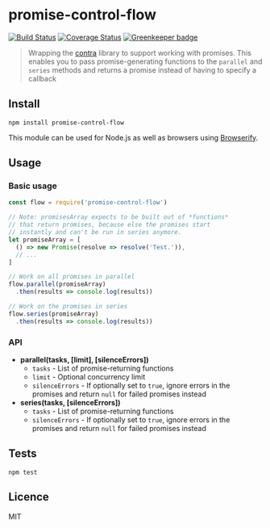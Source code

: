 # promise-control-flow

[![Build Status](https://img.shields.io/travis/queicherius/promise-control-flow.svg?style=flat-square)](https://travis-ci.org/queicherius/promise-control-flow)
[![Coverage Status](https://img.shields.io/codecov/c/github/queicherius/promise-control-flow/master.svg?style=flat-square)](https://codecov.io/github/queicherius/promise-control-flow) [![Greenkeeper badge](https://badges.greenkeeper.io/queicherius/promise-control-flow.svg)](https://greenkeeper.io/)

> Wrapping the [contra](https://github.com/bevacqua/contra) library to support working with promises. This enables you to pass promise-generating functions to the `parallel` and `series` methods and returns a promise instead of having to specify a callback

## Install

```
npm install promise-control-flow
```

This module can be used for Node.js as well as browsers using [Browserify](https://github.com/substack/browserify-handbook#how-node_modules-works).

## Usage

### Basic usage

```js
const flow = require('promise-control-flow')

// Note: promisesArray expects to be built out of *functions*
// that return promises, because else the promises start 
// instantly and can't be run in series anymore.
let promiseArray = [
  () => new Promise(resolve => resolve('Test.')),
  // ...
]

// Work on all promises in parallel
flow.parallel(promiseArray)
  .then(results => console.log(results))

// Work on the promises in series
flow.series(promiseArray)
  .then(results => console.log(results))
```

### API

- **parallel(tasks, [limit], [silenceErrors])**
    - `tasks` - List of promise-returning functions
    - `limit` - Optional concurrency limit
    - `silenceErrors` - If optionally set to `true`, ignore errors in the promises and return `null` for failed promises instead
- **series(tasks, [silenceErrors])**
    - `tasks` - List of promise-returning functions
    - `silenceErrors` - If optionally set to `true`, ignore errors in the promises and return `null` for failed promises instead

## Tests

```
npm test
```

## Licence

MIT
